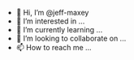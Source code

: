 - 👋 Hi, I’m @jeff-maxey
- 👀 I’m interested in ...
- 🌱 I’m currently learning ...
- 💞️ I’m looking to collaborate on ...
- 📫 How to reach me ...

<!---
jeff-maxey/jeff-maxey is a ✨ special ✨ repository because its `README.md` (this file) appears on your GitHub profile.
You can click the Preview link to take a look at your changes.
--->
